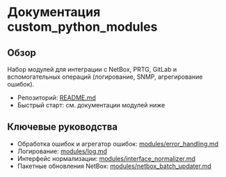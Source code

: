 # Документация custom_python_modules

## Обзор
Набор модулей для интеграции с NetBox, PRTG, GitLab и вспомогательных операций (логирование, SNMP, агрегирование ошибок).

- Репозиторий: [README.md](../README.md)
- Быстрый старт: см. документации модулей ниже

## Ключевые руководства
- Обработка ошибок и агрегатор ошибок: [modules/error_handling.md](modules/error_handling.md)
- Логирование: [modules/log.md](modules/log.md)
- Интерфейс нормализации: [modules/interface_normalizer.md](modules/interface_normalizer.md)
- Пакетные обновления NetBox: [modules/netbox_batch_updater.md](modules/netbox_batch_updater.md)

